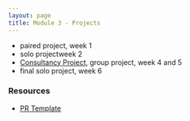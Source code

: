 ```yaml
---
layout: page
title: Module 3 - Projects
---
```


* paired project, week 1
* solo projectweek 2
* [Consultancy Project](./consultancy), group project, week 4 and 5
* final solo project, week 6


### Resources
- [PR Template](./pr_template)
